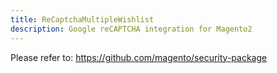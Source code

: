```yaml
---
title: ReCaptchaMultipleWishlist
description: Google reCAPTCHA integration for Magento2
---
```


Please refer to: https://github.com/magento/security-package